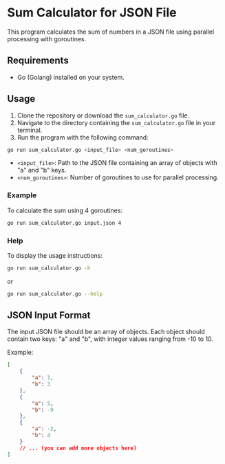 # Sum Calculator for JSON File

This program calculates the sum of numbers in a JSON file using parallel processing with goroutines.

## Requirements

- Go (Golang) installed on your system.

## Usage

1. Clone the repository or download the `sum_calculator.go` file.
2. Navigate to the directory containing the `sum_calculator.go` file in your terminal.
3. Run the program with the following command:

```bash
go run sum_calculator.go <input_file> <num_goroutines>
```

- `<input_file>`: Path to the JSON file containing an array of objects with "a" and "b" keys.
- `<num_goroutines>`: Number of goroutines to use for parallel processing.

### Example

To calculate the sum using 4 goroutines:

```bash
go run sum_calculator.go input.json 4
```

### Help

To display the usage instructions:

```bash
go run sum_calculator.go -h
```

or

```bash
go run sum_calculator.go --help
```

## JSON Input Format

The input JSON file should be an array of objects. Each object should contain two keys: "a" and "b", with integer values ranging from -10 to 10.

Example:

```json
[
    {
        "a": 1,
        "b": 3
    },
    {
        "a": 5,
        "b": -9
    },
    {
        "a": -2,
        "b": 4
    }
    // ... (you can add more objects here)
]
```